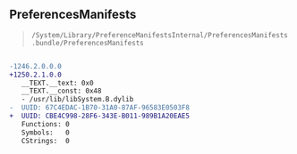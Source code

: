 ## PreferencesManifests

> `/System/Library/PreferenceManifestsInternal/PreferencesManifests.bundle/PreferencesManifests`

```diff

-1246.2.0.0.0
+1250.2.1.0.0
   __TEXT.__text: 0x0
   __TEXT.__const: 0x48
   - /usr/lib/libSystem.B.dylib
-  UUID: 67C4EDAC-1B70-31A0-87AF-96583E0503F8
+  UUID: CBE4C998-28F6-343E-B011-989B1A20EAE5
   Functions: 0
   Symbols:   0
   CStrings:  0

```
